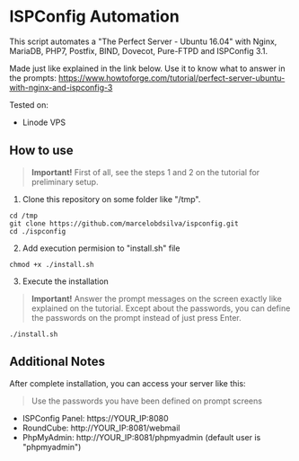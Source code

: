 # ISPConfig Automation

This script automates a "The Perfect Server - Ubuntu 16.04" with Nginx, MariaDB, PHP7, Postfix, BIND, Dovecot, Pure-FTPD and ISPConfig 3.1.

Made just like explained in the link below. Use it to know what to answer in the prompts:
https://www.howtoforge.com/tutorial/perfect-server-ubuntu-with-nginx-and-ispconfig-3

Tested on: 
- Linode VPS

## How to use

> **Important!** First of all, see the steps 1 and 2 on the tutorial for preliminary setup.

1) Clone this repository on some folder like "/tmp".

```
cd /tmp
git clone https://github.com/marcelobdsilva/ispconfig.git
cd ./ispconfig  
```

2) Add execution permision to "install.sh" file
```
chmod +x ./install.sh
```

3) Execute the installation
> **Important!** Answer the prompt messages on the screen exactly like explained on the tutorial. Except about the passwords, you can define the passwords on the prompt instead of just press Enter.
```
./install.sh
```

## Additional Notes
After complete installation, you can access your server like this:
> Use the passwords you have been defined on prompt screens
- ISPConfig Panel: https://YOUR_IP:8080
- RoundCube: http://YOUR_IP:8081/webmail
- PhpMyAdmin: http://YOUR_IP:8081/phpmyadmin (default user is "phpmyadmin")
